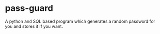 # pass-guard
A python and SQL based program which generates a random password for you and stores it if you want.
